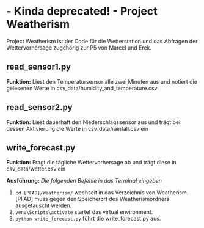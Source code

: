 # - Kinda deprecated! - Project Weatherism
Project Weatherism ist der Code für die Wetterstation und das Abfragen der Wettervorhersage zugehörig zur P5 von Marcel und Erek.

## read_sensor1.py
**Funktion:** Liest den Temperatursensor alle zwei Minuten aus und notiert die gelesenen Werte in csv_data/humidity_and_temperature.csv
## read_sensor2.py
**Funktion:** Liest dauerhaft den Niederschlagssensor aus und trägt bei dessen Aktivierung die Werte in csv_data/rainfall.csv ein
## write_forecast.py
**Funktion:** Fragt die tägliche Wettervorhersage ab und trägt diese in csv_data/wetter.csv ein

**Ausführung:**
*Die folgenden Befehle in das Terminal eingeben*
1. `cd [PFAD]/Weatherism/`  wechselt in das Verzeichnis von Weatherism. [PFAD] muss gegen den Speicherort des Weatherismordners ausgetauscht werden.
2. `venv\Scripts\activate`      startet das virtual environment.
3. `python write_forecast.py`   führt die write_forecast.py aus.
